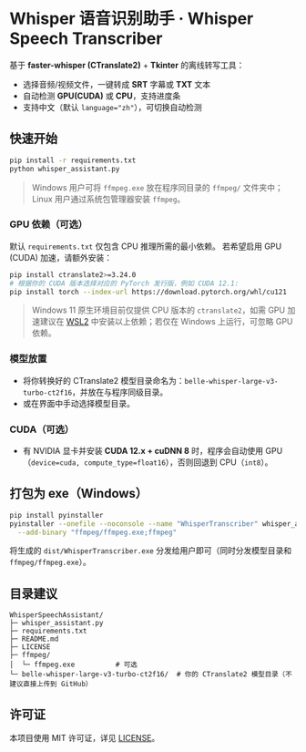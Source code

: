 # Whisper 语音识别助手 · Whisper Speech Transcriber

基于 **faster-whisper (CTranslate2)** + **Tkinter** 的离线转写工具：
- 选择音频/视频文件，一键转成 **SRT** 字幕或 **TXT** 文本
- 自动检测 **GPU(CUDA)** 或 **CPU**，支持进度条
- 支持中文（默认 `language="zh"`），可切换自动检测

## 快速开始

```bash
pip install -r requirements.txt
python whisper_assistant.py
```

> Windows 用户可将 `ffmpeg.exe` 放在程序同目录的 `ffmpeg/` 文件夹中；Linux 用户通过系统包管理器安装 `ffmpeg`。

### GPU 依赖（可选）

默认 `requirements.txt` 仅包含 CPU 推理所需的最小依赖。
若希望启用 GPU (CUDA) 加速，请额外安装：

```bash
pip install ctranslate2>=3.24.0
# 根据你的 CUDA 版本选择对应的 PyTorch 发行版，例如 CUDA 12.1:
pip install torch --index-url https://download.pytorch.org/whl/cu121
```

> Windows 11 原生环境目前仅提供 CPU 版本的 `ctranslate2`，如需 GPU 加速建议在 [WSL2](https://learn.microsoft.com/windows/wsl/) 中安装以上依赖；若仅在 Windows 上运行，可忽略 GPU 依赖。

### 模型放置
- 将你转换好的 CTranslate2 模型目录命名为：`belle-whisper-large-v3-turbo-ct2f16`，并放在与程序同级目录。
- 或在界面中手动选择模型目录。

### CUDA（可选）
- 有 NVIDIA 显卡并安装 **CUDA 12.x + cuDNN 8** 时，程序会自动使用 GPU（`device=cuda, compute_type=float16`），否则回退到 CPU（`int8`）。

## 打包为 exe（Windows）
```bash
pip install pyinstaller
pyinstaller --onefile --noconsole --name "WhisperTranscriber" whisper_assistant.py \
  --add-binary "ffmpeg/ffmpeg.exe;ffmpeg"
```
将生成的 `dist/WhisperTranscriber.exe` 分发给用户即可（同时分发模型目录和 `ffmpeg/ffmpeg.exe`）。

## 目录建议
```
WhisperSpeechAssistant/
├─ whisper_assistant.py
├─ requirements.txt
├─ README.md
├─ LICENSE
├─ ffmpeg/
│  └─ ffmpeg.exe          # 可选
└─ belle-whisper-large-v3-turbo-ct2f16/  # 你的 CTranslate2 模型目录（不建议直接上传到 GitHub）
```

## 许可证
本项目使用 MIT 许可证，详见 [LICENSE](LICENSE)。
